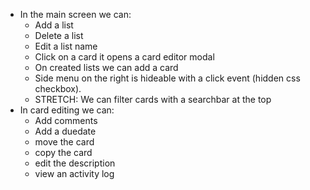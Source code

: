 * In the main screen we can:
    - Add a list
    - Delete a list
    - Edit a list name
    - Click on a card it opens a card editor modal
    - On created lists we can add a card
    - Side menu on the right is hideable with a click event (hidden css checkbox).
    - STRETCH: We can filter cards with a searchbar at the top
* In card editing we can:
    - Add comments
    - Add a duedate
    - move the card
    - copy the card
    - edit the description
    - view an activity log
 
